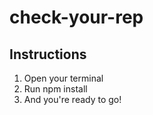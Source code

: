 # check-your-rep

## Instructions
1. Open your terminal
2. Run npm install
3. And you're ready to go!
